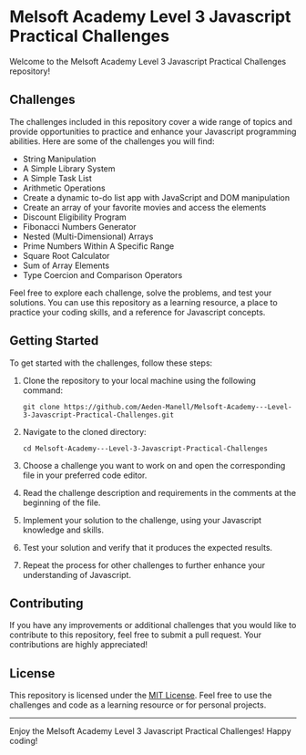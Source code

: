 # Melsoft Academy Level 3 Javascript Practical Challenges

Welcome to the Melsoft Academy Level 3 Javascript Practical Challenges repository! 

## Challenges

The challenges included in this repository cover a wide range of topics and provide opportunities to practice and enhance your Javascript programming abilities. Here are some of the challenges you will find:

- String Manipulation
- A Simple Library System
- A Simple Task List
- Arithmetic Operations
- Create a dynamic to-do list app with JavaScript and DOM manipulation
- Create an array of your favorite movies and access the elements
- Discount Eligibility Program
- Fibonacci Numbers Generator
- Nested (Multi-Dimensional) Arrays
- Prime Numbers Within A Specific Range
- Square Root Calculator
- Sum of Array Elements
- Type Coercion and Comparison Operators

Feel free to explore each challenge, solve the problems, and test your solutions. You can use this repository as a learning resource, a place to practice your coding skills, and a reference for Javascript concepts.

## Getting Started

To get started with the challenges, follow these steps:

1. Clone the repository to your local machine using the following command:

   ```
   git clone https://github.com/Aeden-Manell/Melsoft-Academy---Level-3-Javascript-Practical-Challenges.git
   ```

2. Navigate to the cloned directory:

   ```
   cd Melsoft-Academy---Level-3-Javascript-Practical-Challenges
   ```

3. Choose a challenge you want to work on and open the corresponding file in your preferred code editor.

4. Read the challenge description and requirements in the comments at the beginning of the file.

5. Implement your solution to the challenge, using your Javascript knowledge and skills.

6. Test your solution and verify that it produces the expected results.

7. Repeat the process for other challenges to further enhance your understanding of Javascript.

## Contributing

If you have any improvements or additional challenges that you would like to contribute to this repository, feel free to submit a pull request. Your contributions are highly appreciated!

## License

This repository is licensed under the [MIT License](LICENSE). Feel free to use the challenges and code as a learning resource or for personal projects.

---

Enjoy the Melsoft Academy Level 3 Javascript Practical Challenges! Happy coding!
